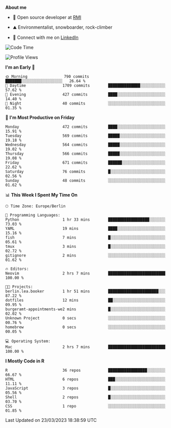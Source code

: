 **About me**

- 💼 Open source developer at [RMI](https://rmi.org/)

- ⛰️ Environmentalist, snowboarder, rock-climber

- 📱 Connect with me on [LinkedIn](https://www.linkedin.com/in/jackson-hoffart/)
 
<!--START_SECTION:waka-->
![Code Time](http://img.shields.io/badge/Code%20Time-34%20hrs%2057%20mins-blue)

![Profile Views](http://img.shields.io/badge/Profile%20Views-0-blue)

**I'm an Early 🐤** 

```text
🌞 Morning                790 commits         ███████░░░░░░░░░░░░░░░░░░   26.64 % 
🌆 Daytime                1709 commits        ██████████████░░░░░░░░░░░   57.62 % 
🌃 Evening                427 commits         ████░░░░░░░░░░░░░░░░░░░░░   14.40 % 
🌙 Night                  40 commits          ░░░░░░░░░░░░░░░░░░░░░░░░░   01.35 % 
```
📅 **I'm Most Productive on Friday** 

```text
Monday                   472 commits         ████░░░░░░░░░░░░░░░░░░░░░   15.91 % 
Tuesday                  569 commits         █████░░░░░░░░░░░░░░░░░░░░   19.18 % 
Wednesday                564 commits         █████░░░░░░░░░░░░░░░░░░░░   19.02 % 
Thursday                 566 commits         █████░░░░░░░░░░░░░░░░░░░░   19.08 % 
Friday                   671 commits         ██████░░░░░░░░░░░░░░░░░░░   22.62 % 
Saturday                 76 commits          █░░░░░░░░░░░░░░░░░░░░░░░░   02.56 % 
Sunday                   48 commits          ░░░░░░░░░░░░░░░░░░░░░░░░░   01.62 % 
```


📊 **This Week I Spent My Time On** 

```text
🕑︎ Time Zone: Europe/Berlin

💬 Programming Languages: 
Python                   1 hr 33 mins        ██████████████████░░░░░░░   73.03 % 
YAML                     19 mins             ████░░░░░░░░░░░░░░░░░░░░░   15.16 % 
fish                     7 mins              █░░░░░░░░░░░░░░░░░░░░░░░░   05.61 % 
tmux                     3 mins              █░░░░░░░░░░░░░░░░░░░░░░░░   02.72 % 
gitignore                2 mins              ░░░░░░░░░░░░░░░░░░░░░░░░░   01.62 % 

🔥 Editors: 
Neovim                   2 hrs 7 mins        █████████████████████████   100.00 % 

🐱‍💻 Projects: 
berlin.lea.booker        1 hr 51 mins        ██████████████████████░░░   87.22 % 
dotfiles                 12 mins             ██░░░░░░░░░░░░░░░░░░░░░░░   09.95 % 
burgeramt-appointments-we2 mins              █░░░░░░░░░░░░░░░░░░░░░░░░   02.02 % 
Unknown Project          0 secs              ░░░░░░░░░░░░░░░░░░░░░░░░░   00.76 % 
homebrew                 0 secs              ░░░░░░░░░░░░░░░░░░░░░░░░░   00.05 % 

💻 Operating System: 
Mac                      2 hrs 7 mins        █████████████████████████   100.00 % 
```

**I Mostly Code in R** 

```text
R                        36 repos            █████████████████░░░░░░░░   66.67 % 
HTML                     6 repos             ███░░░░░░░░░░░░░░░░░░░░░░   11.11 % 
JavaScript               3 repos             █░░░░░░░░░░░░░░░░░░░░░░░░   05.56 % 
Shell                    2 repos             █░░░░░░░░░░░░░░░░░░░░░░░░   03.70 % 
CSS                      1 repo              ░░░░░░░░░░░░░░░░░░░░░░░░░   01.85 % 
```




 Last Updated on 23/03/2023 18:38:59 UTC
<!--END_SECTION:waka-->
